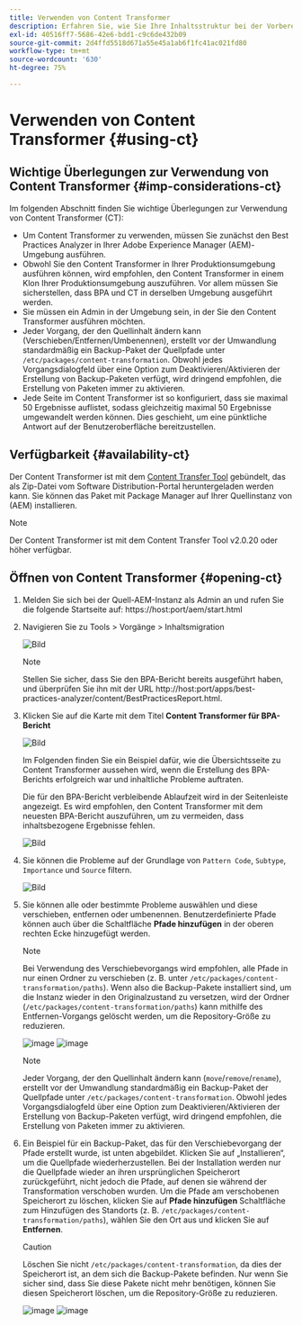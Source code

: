 ```yaml
---
title: Verwenden von Content Transformer
description: Erfahren Sie, wie Sie Ihre Inhaltsstruktur bei der Vorbereitung der Migration auf AEM as a Cloud Service umwandeln.
exl-id: 40516ff7-5686-42e6-bdd1-c9c6de432b09
source-git-commit: 2d4ffd5518d671a55e45a1ab6f1fc41ac021fd80
workflow-type: tm+mt
source-wordcount: '630'
ht-degree: 75%

---
```


# Verwenden von Content Transformer {#using-ct}

## Wichtige Überlegungen zur Verwendung von Content Transformer {#imp-considerations-ct}

Im folgenden Abschnitt finden Sie wichtige Überlegungen zur Verwendung von Content Transformer (CT):

* Um Content Transformer zu verwenden, müssen Sie zunächst den Best Practices Analyzer in Ihrer Adobe Experience Manager (AEM)-Umgebung ausführen.
* Obwohl Sie den Content Transformer in Ihrer Produktionsumgebung ausführen können, wird empfohlen, den Content Transformer in einem Klon Ihrer Produktionsumgebung auszuführen. Vor allem müssen Sie sicherstellen, dass BPA und CT in derselben Umgebung ausgeführt werden.
* Sie müssen ein Admin in der Umgebung sein, in der Sie den Content Transformer ausführen möchten.
* Jeder Vorgang, der den Quellinhalt ändern kann (Verschieben/Entfernen/Umbenennen), erstellt vor der Umwandlung standardmäßig ein Backup-Paket der Quellpfade unter `/etc/packages/content-transformation`. Obwohl jedes Vorgangsdialogfeld über eine Option zum Deaktivieren/Aktivieren der Erstellung von Backup-Paketen verfügt, wird dringend empfohlen, die Erstellung von Paketen immer zu aktivieren.
* Jede Seite im Content Transformer ist so konfiguriert, dass sie maximal 50 Ergebnisse auflistet, sodass gleichzeitig maximal 50 Ergebnisse umgewandelt werden können. Dies geschieht, um eine pünktliche Antwort auf der Benutzeroberfläche bereitzustellen.

## Verfügbarkeit {#availability-ct}

Der Content Transformer ist mit dem [Content Transfer Tool](/help/journey-migration/content-transfer-tool/using-content-transfer-tool/getting-started-content-transfer-tool.md) gebündelt, das als Zip-Datei vom Software Distribution-Portal heruntergeladen werden kann. Sie können das Paket mit Package Manager auf Ihrer Quellinstanz von (AEM) installieren.

>[!NOTE]
>Der Content Transformer ist mit dem Content Transfer Tool v2.0.20 oder höher verfügbar.

## Öffnen von Content Transformer {#opening-ct}

1. Melden Sie sich bei der Quell-AEM-Instanz als Admin an und rufen Sie die folgende Startseite auf: https://host:port/aem/start.html
1. Navigieren Sie zu Tools > Vorgänge > Inhaltsmigration

   ![Bild](/help/journey-migration/content-transformer/assets/ct-1.png)

   >[!NOTE]
   > Stellen Sie sicher, dass Sie den BPA-Bericht bereits ausgeführt haben, und überprüfen Sie ihn mit der URL http://host:port/apps/best-practices-analyzer/content/BestPracticesReport.html.

1. Klicken Sie auf die Karte mit dem Titel **Content Transformer für BPA-Bericht**

   ![Bild](/help/journey-migration/content-transformer/assets/ct-2.png)

   Im Folgenden finden Sie ein Beispiel dafür, wie die Übersichtsseite zu Content Transformer aussehen wird, wenn die Erstellung des BPA-Berichts erfolgreich war und inhaltliche Probleme auftraten.

   Die für den BPA-Bericht verbleibende Ablaufzeit wird in der Seitenleiste angezeigt. Es wird empfohlen, den Content Transformer mit dem neuesten BPA-Bericht auszuführen, um zu vermeiden, dass inhaltsbezogene Ergebnisse fehlen.

   ![Bild](/help/journey-migration/content-transformer/assets/ct-3.png)

1. Sie können die Probleme auf der Grundlage von `Pattern Code`, `Subtype`, `Importance` und `Source` filtern.

   ![Bild](/help/journey-migration/content-transformer/assets/ct-4.png)

1. Sie können alle oder bestimmte Probleme auswählen und diese verschieben, entfernen oder umbenennen. Benutzerdefinierte Pfade können auch über die Schaltfläche **Pfade hinzufügen** in der oberen rechten Ecke hinzugefügt werden.

   >[!NOTE]
   > Bei Verwendung des Verschiebevorgangs wird empfohlen, alle Pfade in nur einen Ordner zu verschieben (z. B. unter `/etc/packages/content-transformation/paths`). Wenn also die Backup-Pakete installiert sind, um die Instanz wieder in den Originalzustand zu versetzen, wird der Ordner (`/etc/packages/content-transformation/paths`) kann mithilfe des Entfernen-Vorgangs gelöscht werden, um die Repository-Größe zu reduzieren.

   ![image](/help/journey-migration/content-transformer/assets/ct-5.png)
   ![image](/help/journey-migration/content-transformer/assets/ct-6.png)

   >[!NOTE]
   > Jeder Vorgang, der den Quellinhalt ändern kann (`move`/`remove`/`rename`), erstellt vor der Umwandlung standardmäßig ein Backup-Paket der Quellpfade unter `/etc/packages/content-transformation`. Obwohl jedes Vorgangsdialogfeld über eine Option zum Deaktivieren/Aktivieren der Erstellung von Backup-Paketen verfügt, wird dringend empfohlen, die Erstellung von Paketen immer zu aktivieren.

1. Ein Beispiel für ein Backup-Paket, das für den Verschiebevorgang der Pfade erstellt wurde, ist unten abgebildet. Klicken Sie auf „Installieren“, um die Quellpfade wiederherzustellen. Bei der Installation werden nur die Quellpfade wieder an ihren ursprünglichen Speicherort zurückgeführt, nicht jedoch die Pfade, auf denen sie während der Transformation verschoben wurden. Um die Pfade am verschobenen Speicherort zu löschen, klicken Sie auf **Pfade hinzufügen** Schaltfläche zum Hinzufügen des Standorts (z. B. `/etc/packages/content-transformation/paths`), wählen Sie den Ort aus und klicken Sie auf **Entfernen**.

   >[!CAUTION]
   > Löschen Sie nicht `/etc/packages/content-transformation`, da dies der Speicherort ist, an dem sich die Backup-Pakete befinden. Nur wenn Sie sicher sind, dass Sie diese Pakete nicht mehr benötigen, können Sie diesen Speicherort löschen, um die Repository-Größe zu reduzieren.

   ![image](/help/journey-migration/content-transformer/assets/ct-7.png)
   ![image](/help/journey-migration/content-transformer/assets/ct-8.png)
